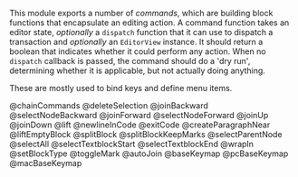This module exports a number of _commands_, which are building block
functions that encapsulate an editing action. A command function takes
an editor state, _optionally_ a `dispatch` function that it can use
to dispatch a transaction and _optionally_ an `EditorView` instance.
It should return a boolean that indicates whether it could perform any
action. When no `dispatch` callback is passed, the command should do a 
'dry run', determining whether it is applicable, but not actually doing
anything.

These are mostly used to bind keys and define menu items.

@chainCommands
@deleteSelection
@joinBackward
@selectNodeBackward
@joinForward
@selectNodeForward
@joinUp
@joinDown
@lift
@newlineInCode
@exitCode
@createParagraphNear
@liftEmptyBlock
@splitBlock
@splitBlockKeepMarks
@selectParentNode
@selectAll
@selectTextblockStart
@selectTextblockEnd
@wrapIn
@setBlockType
@toggleMark
@autoJoin
@baseKeymap
@pcBaseKeymap
@macBaseKeymap

